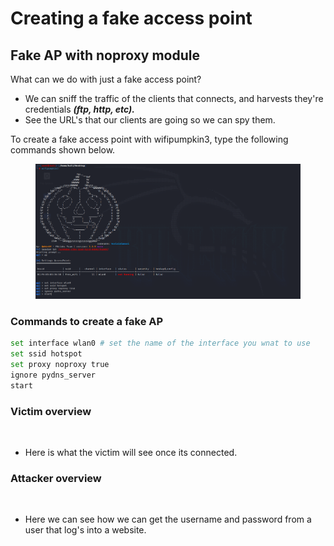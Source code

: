 # Creating a fake access point

## Fake AP with noproxy module

What can we do with just a fake access point?

* We can sniff the traffic of the clients that connects, and harvests they're credentials _**(ftp, http, etc).**_
* See the URL's that our clients are going so we can spy them.

To create a fake access point with wifipumpkin3, type the following commands shown below.

<figure><img src="../../../../.gitbook/assets/wifipumpkin3_noproxy.png" alt=""><figcaption></figcaption></figure>

### Commands to create a fake AP

```bash
set interface wlan0 # set the name of the interface you wnat to use
set ssid hotspot
set proxy noproxy true
ignore pydns_server
start
```

### Victim overview

<figure><img src="https://i0.wp.com/1.bp.blogspot.com/-S2HGG6osj2g/YQG137ChLZI/AAAAAAAAx90/f3RkQL6sulgY8LSP7MoSHY6qB0vDPcSugCLcBGAsYHQ/s16000/22.png?w=640&#x26;ssl=1" alt=""><figcaption></figcaption></figure>

* Here is what the victim will see once its connected.

### Attacker overview

<figure><img src="https://i0.wp.com/1.bp.blogspot.com/-J66qb07eXcM/YQFrDJVCg7I/AAAAAAAAx54/k_fBLSzNETsONR8uqFklL0PAE7K2VWGiQCLcBGAsYHQ/s16000/24.png?w=640&#x26;ssl=1" alt=""><figcaption></figcaption></figure>

* Here we can see how we can get the username and password from a user that log's into a website.
